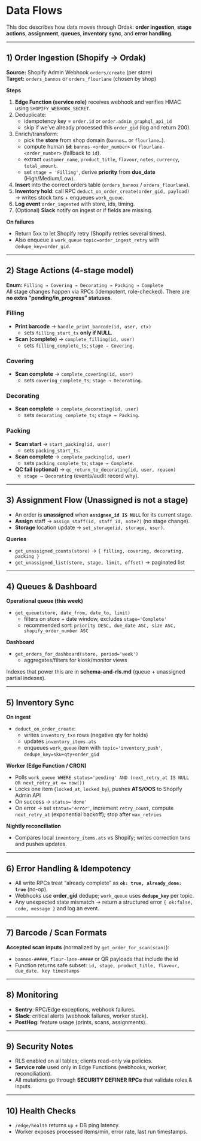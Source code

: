 # Data Flows

This doc describes how data moves through Ordak: **order ingestion**, **stage actions**, **assignment**, **queues**, **inventory sync**, and **error handling**.

---

## 1) Order Ingestion (Shopify → Ordak)

**Source:** Shopify Admin Webhook `orders/create` (per store)  
**Target:** `orders_bannos` or `orders_flourlane` (chosen by shop)

**Steps**
1. **Edge Function (service role)** receives webhook and verifies HMAC using `SHOPIFY_WEBHOOK_SECRET`.
2. Deduplicate:
   - idempotency key = `order.id` or `order.admin_graphql_api_id`  
   - skip if we’ve already processed this `order_gid` (log and return 200).
3. Enrich/transform:
   - pick the **store** from shop domain (`bannos…` or `flourlane…`).
   - compute human **`id`**: `bannos-<order_number>` or `flourlane-<order_number>` (fallback to `id`).
   - extract `customer_name`, `product_title`, `flavour`, `notes`, `currency`, `total_amount`.
   - set `stage = 'Filling'`, derive **priority** from **due_date** (High/Medium/Low).
4. **Insert** into the correct orders table (`orders_bannos` / `orders_flourlane`).
5. **Inventory hold**: call RPC `deduct_on_order_create(order_gid, payload)` → writes stock txns + enqueues `work_queue`.
6. **Log event** `order_ingested` with store, ids, timing.
7. (Optional) **Slack** notify on ingest or if fields are missing.

**On failures**
- Return 5xx to let Shopify retry (Shopify retries several times).  
- Also enqueue a `work_queue` `topic=order_ingest_retry` with `dedupe_key=order_gid`.

---

## 2) Stage Actions (4-stage model)

**Enum:** `Filling → Covering → Decorating → Packing → Complete`  
All stage changes happen via RPCs (idempotent, role-checked). There are **no extra “pending/in_progress” statuses**.

### Filling
- **Print barcode** → `handle_print_barcode(id, user, ctx)`  
  - sets `filling_start_ts` **only if NULL**.
- **Scan (complete)** → `complete_filling(id, user)`  
  - sets `filling_complete_ts`; `stage → Covering`.

### Covering
- **Scan complete** → `complete_covering(id, user)`  
  - sets `covering_complete_ts`; `stage → Decorating`.

### Decorating
- **Scan complete** → `complete_decorating(id, user)`  
  - sets `decorating_complete_ts`; `stage → Packing`.

### Packing
- **Scan start** → `start_packing(id, user)`  
  - sets `packing_start_ts`.
- **Scan complete** → `complete_packing(id, user)`  
  - sets `packing_complete_ts`; `stage → Complete`.
- **QC fail (optional)** → `qc_return_to_decorating(id, user, reason)`  
  - `stage → Decorating` (events/audit record why).

---

## 3) Assignment Flow (Unassigned is not a stage)

- An order is **unassigned** when **`assignee_id IS NULL`** for its current stage.  
- **Assign** staff → `assign_staff(id, staff_id, note?)` (no stage change).  
- **Storage** location update → `set_storage(id, storage, user)`.

**Queries**
- `get_unassigned_counts(store)` → `{ filling, covering, decorating, packing }`  
- `get_unassigned_list(store, stage, limit, offset)` → paginated list

---

## 4) Queues & Dashboard

**Operational queue (this week)**
- `get_queue(store, date_from, date_to, limit)`  
  - filters on store + date window, excludes `stage='Complete'`  
  - recommended sort: `priority DESC, due_date ASC, size ASC, shopify_order_number ASC`

**Dashboard**
- `get_orders_for_dashboard(store, period='week')`  
  - aggregates/filters for kiosk/monitor views

Indexes that power this are in **schema-and-rls.md** (queue + unassigned partial indexes).

---

## 5) Inventory Sync

**On ingest**
- `deduct_on_order_create`:
  - writes `inventory_txn` rows (negative qty for holds)
  - updates `inventory_items.ats`
  - enqueues `work_queue` item with `topic='inventory_push'`, `dedupe_key=sku+qty+order_gid`

**Worker (Edge Function / CRON)**
- Polls `work_queue WHERE status='pending' AND (next_retry_at IS NULL OR next_retry_at <= now())`
- Locks one item (`locked_at`, `locked_by`), pushes **ATS/OOS** to Shopify Admin API
- On success → `status='done'`
- On error → set `status='error'`, increment `retry_count`, compute `next_retry_at` (exponential backoff); stop after `max_retries`

**Nightly reconciliation**
- Compares local `inventory_items.ats` vs Shopify; writes correction txns and pushes updates.

---

## 6) Error Handling & Idempotency

- All write RPCs treat “already complete” as **`ok: true, already_done: true`** (no-op).  
- Webhooks use **order_gid** dedupe; `work_queue` uses **`dedupe_key`** per topic.  
- Any unexpected state mismatch → return a structured error `{ ok:false, code, message }` and log an event.

---

## 7) Barcode / Scan Formats

**Accepted scan inputs** (normalized by `get_order_for_scan(scan)`):
- `bannos-#####`, `flour-lane-#####` or QR payloads that include the id
- Function returns safe subset: `id, stage, product_title, flavour, due_date, key timestamps`

---

## 8) Monitoring

- **Sentry**: RPC/Edge exceptions, webhook failures.  
- **Slack**: critical alerts (webhook failures, worker stuck).  
- **PostHog**: feature usage (prints, scans, assignments).

---

## 9) Security Notes

- RLS enabled on all tables; clients read-only via policies.  
- **Service role** used only in Edge Functions (webhooks, worker, reconciliation).  
- All mutations go through **SECURITY DEFINER RPCs** that validate roles & inputs.

---

## 10) Health Checks

- `/edge/health` returns `up` + DB ping latency.  
- Worker exposes processed items/min, error rate, last run timestamps.
